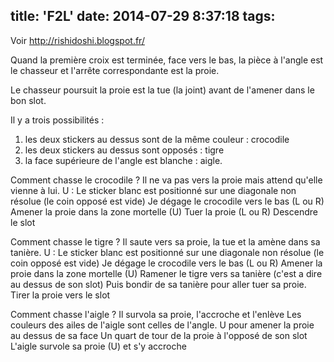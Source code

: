 title: 'F2L'
date: 2014-07-29 8:37:18
tags:
---
 
Voir http://rishidoshi.blogspot.fr/

Quand la première croix est terminée, face vers le bas, la pièce à l'angle est le chasseur et l'arrête correspondante est la proie.

Le chasseur poursuit la proie est la tue (la joint) avant de l'amener dans le bon slot.

Il y a trois possibilités :

1. les deux stickers au dessus sont de la même couleur : crocodile 
2. les deux stickers au dessus sont opposés : tigre
3. la face supérieure de l'angle est blanche : aigle.


Comment chasse le crocodile ?
Il ne va pas vers la proie mais attend qu'elle vienne à lui.
U : Le sticker blanc est positionné sur une diagonale non résolue (le coin opposé est vide)
Je dégage le crocodile vers le bas (L ou R)
Amener la proie dans la zone mortelle (U)
Tuer la proie (L ou R)
Descendre le slot


Comment chasse le tigre ?
Il saute vers sa proie, la tue et la amène dans sa tanière.
U : Le sticker blanc est positionné sur une diagonale non résolue (le coin opposé est vide)
Je dégage le crocodile vers le bas (L ou R)
Amener la proie dans la zone mortelle (U)
Ramener le tigre vers sa tanière (c'est a dire au dessus de son slot)
Puis bondir de sa tanière pour aller tuer sa proie.
Tirer la proie vers le slot

Comment chasse l'aigle ?
Il survola sa proie, l'accroche et l'enlève 
Les couleurs des ailes de l'aigle sont celles de l'angle.
U pour amener la proie au dessus de sa face
Un quart de tour de la proie à l'opposé de son slot
L'aigle survole sa proie (U) et s'y accroche








